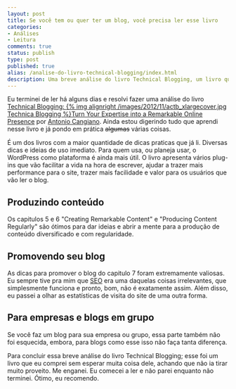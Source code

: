 ```yaml
---
layout: post
title: Se você tem ou quer ter um blog, você precisa ler esse livro
categories:
- Análises
- Leitura
comments: true
status: publish
type: post
published: true
alias: /analise-do-livro-technical-blogging/index.html
description: Uma breve análise do livro Technical Blogging, um livro que considero um manual obrigatório para todo mundo que tenha ou queira ter um blog.
---
```

Eu terminei de ler há alguns dias e resolvi fazer uma análise do livro <a href="http://www.amazon.com/gp/product/1934356883/ref=as_li_ss_tl?ie=UTF8&amp;camp=1789&amp;creative=390957&amp;creativeASIN=1934356883&amp;linkCode=as2&amp;tag=tempcodi0f-20" target="_blank">Technical Blogging: </a><a href="http://www.amazon.com/gp/product/1934356883/ref=as_li_ss_tl?ie=UTF8&amp;camp=1789&amp;creative=390957&amp;creativeASIN=1934356883&amp;linkCode=as2&amp;tag=tempcodi0f-20" rel="attachment wp-att-1024" target="_blank">{% img alignright /images/2012/11/actb_xlargecover.jpg Technica Blogging %}</a><a href="http://www.amazon.com/gp/product/1934356883/ref=as_li_ss_tl?ie=UTF8&amp;camp=1789&amp;creative=390957&amp;creativeASIN=1934356883&amp;linkCode=as2&amp;tag=tempcodi0f-20" target="_blank">Turn Your Expertise into a Remarkable Online Presence</a> por <a href="http://antoniocangiano.com/" target="_blank">Antonio Cangiano</a>. Ainda estou digerindo tudo que aprendi nesse livro e já pondo em prática <del>algumas</del> várias coisas.

É um dos livros com a maior quantidade de dicas praticas que já li. Diversas dicas e ideias de uso imediato. Para quem usa, ou planeja usar, o WordPress como plataforma é ainda mais útil. O livro apresenta vários plug-ins que vão facilitar a vida na hora de escrever, ajudar a trazer mais performance para o site, trazer mais facilidade e valor para os usuários que vão ler o blog.
<h2>Produzindo conteúdo</h2>
Os capitulos 5 e 6 "Creating Remarkable Content" e "Producing Content Regularly" são ótimos para dar ideias e abrir a mente para a produção de conteúdo diversificado e com regularidade.
<h2>Promovendo seu blog</h2>
As dicas para promover o blog do capitulo 7 foram extremamente valiosas. Eu sempre tive pra mim que <a href="https://pt.wikipedia.org/wiki/Otimiza%C3%A7%C3%A3o_para_motores_de_busca">SEO</a> era uma daquelas coisas irrelevantes, que simplesmente funciona e pronto, bom, não é exatamente assim. Além disso, eu passei a olhar as estatísticas de visita do site de uma outra forma.
<h2>Para empresas e blogs em grupo</h2>
Se você faz um blog para sua empresa ou grupo, essa parte também não foi esquecida, embora, para blogs como esse isso não faça tanta diferença.

Para concluir essa breve análise do livro Technical Blogging; esse foi um livro que eu comprei sem esperar muita coisa dele, achando que não ia tirar muito proveito. Me enganei. Eu comecei a ler e não parei enquanto não terminei. Ótimo, eu recomendo.
